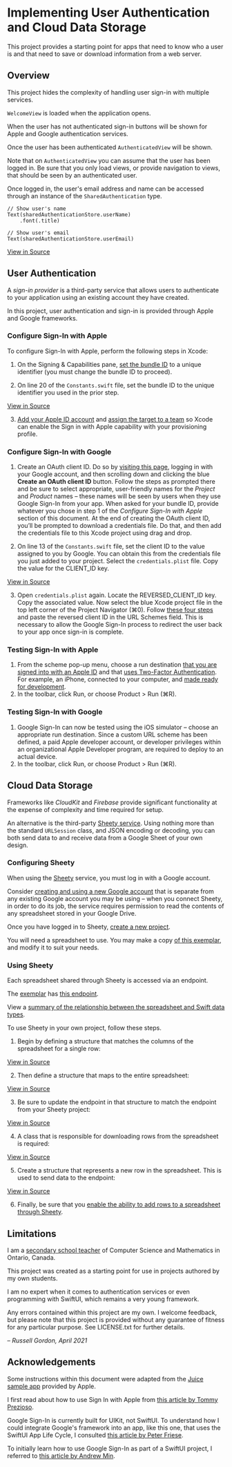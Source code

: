 #  Implementing User Authentication and Cloud Data Storage

This project provides a starting point for apps that need to know who a user is and that need to save or download information from a web server.

## Overview

This project hides the complexity of handling user sign-in with multiple services.

`WelcomeView` is loaded when the application opens.

When the user has not authenticated sign-in buttons will be shown for Apple and Google authentication services.

Once the user has been authenticated `AuthenticatedView` will be shown.

Note that on `AuthenticatedView` you can assume that the user has been logged in. Be sure that you only load views, or provide navigation to views, that should be seen by an authenticated user.

Once logged in, the user's email address and name can be accessed through an instance of the `SharedAuthentication` type.

```
// Show user's name
Text(sharedAuthenticationStore.userName)
	.font(.title)

// Show user's email
Text(sharedAuthenticationStore.userEmail)
```

[View in Source](x-source-tag://accessing_user_details)

## User Authentication

A *sign-in provider* is a third-party service that allows users to authenticate to your application using an existing account they have created.

In this project, user authentication and sign-in is provided through Apple and Google frameworks.

### Configure Sign-In with Apple

To configure Sign-In with Apple, perform the following steps in Xcode:

1. On the Signing & Capabilities pane, [set the bundle ID][3] to a unique identifier (you must change the bundle ID to proceed).

2. On line 20 of the `Constants.swift` file, set the bundle ID to the unique identifier you used in the prior step.

[View in Source](x-source-tag://apple_bundle_identifer)

3. [Add your Apple ID account][4] and [assign the target to a team][5] so Xcode can enable the Sign in with Apple capability with your provisioning profile.

### Configure Sign-In with Google

1. Create an OAuth client ID. Do so by [visiting this page][8], logging in with your Google account, and then scrolling down and clicking the blue **Create an OAuth client ID** button. Follow the steps as prompted there and be sure to select appropriate, user-friendly names for the *Project* and *Product* names – these names will be seen by users when they use Google Sign-In from your app. When asked for your bundle ID, provide whatever you chose in step 1 of the *Configure Sign-In with Apple* section of this document. At the end of creating the OAuth client ID, you’ll be prompted to download a credentials file. Do that, and then add the credentials file to this Xcode project using drag and drop.

2. On line 13 of the `Constants.swift` file, set the client ID to the value assigned to you by Google. You can obtain this from the credentials file you just added to your project. Select the `credentials.plist` file. Copy the value for the CLIENT_ID key.

[View in Source](x-source-tag://google_client_id)

3. Open `credentials.plist` again. Locate the REVERSED_CLIENT_ID key. Copy the associated value. Now select the blue Xcode project file in the top left corner of the Project Navigator (⌘0). Follow [these four steps][9] and paste the reversed client ID in the URL Schemes field. This is necessary to allow the Google Sign-In process to redirect the user back to your app once sign-in is complete.

### Testing Sign-In with Apple

1. From the scheme pop-up menu, choose a run destination [that you are signed into with an Apple ID][10] and that [uses Two-Factor Authentication][6]. For example, an iPhone, connected to your computer, and [made ready for development][7]. 
2. In the toolbar, click Run, or choose Product > Run (⌘R). 

### Testing Sign-In with Google

1. Google Sign-In can now be tested using the iOS simulator – choose an appropriate run destination. Since a custom URL scheme has been defined, a paid Apple developer account, or developer privileges within an organizational Apple Developer program, are required to deploy to an actual device.
2. In the toolbar, click Run, or choose Product > Run (⌘R). 

## Cloud Data Storage

Frameworks like *CloudKit* and *Firebase* provide significant functionality at the expense of complexity and time required for setup.

An alternative is the third-party [Sheety service][1]. Using nothing more than the standard `URLSession` class, and JSON encoding or decoding, you can both send data to and receive data from a Google Sheet of your own design.

### Configuring Sheety

When using the [Sheety][1] service, you must log in with a Google account.

Consider [creating and using a new Google account][11] that is separate from any existing Google account you may be using – when you connect Sheety, in order to do its job, the service requires permission to read the contents of any spreadsheet stored in your Google Drive.

Once you have logged in to Sheety, [create a new project][13].

You will need a spreadsheet to use. You may make a copy [of this exemplar][12], and modify it to suit your needs.

### Using Sheety

Each spreadsheet shared through Sheety is accessed via an endpoint.

The [exemplar][12] has [this endpoint][14].

View a [summary of the relationship between the spreadsheet and Swift data types][15].

To use Sheety in your own project, follow these steps.

1. Begin by defining a structure that matches the columns of the spreadsheet for a single row:

[View in Source](x-source-tag://spreadsheet_row_structure)

2. Then define a structure that maps to the entire spreadsheet:

[View in Source](x-source-tag://entire_spreadsheet_structure)

3. Be sure to update the endpoint in that structure to match the endpoint from your Sheety project:

[View in Source](x-source-tag://update_endpoint)

4. A class that is responsible for downloading rows from the spreadsheet is required:

[View in Source](x-source-tag://load_rows_from_spreadsheet)

5. Create a structure that represents a new row in the spreadsheet. This is used to send data to the endpoint:

[View in Source](x-source-tag://add_row_to_spreadsheet)

6. Finally, be sure that you [enable the ability to add rows to a spreadsheet through Sheety][16].

## Limitations

I am a [secondary school teacher][20] of Computer Science and Mathematics in Ontario, Canada.

This project was created as a starting point for use in projects authored by my own students.

I am no expert when it comes to authentication services or even programming with SwiftUI, which remains a very young framework.

Any errors contained within this project are my own. I welcome feedback, but please note that this project is provided without any guarantee of fitness for any particular purpose. See LICENSE.txt for further details.

*– Russell Gordon, April 2021*


## Acknowledgements

Some instructions within this document were adapted from the [Juice sample app][2] provided by Apple.

I first read about how to use Sign In with Apple from [this article by Tommy Prezioso][18].

Google Sign-In is currently built for UIKit, not SwiftUI. To understand how I could integrate Google's framework into an app, like this one, that uses the SwiftUI App Life Cycle, I consulted [this article by Peter Friese][17].

To initially learn how to use Google Sign-In as part of a SwiftUI project, I referred to [this article by Andrew Min][19].



[1]:https://sheety.co
[2]:https://developer.apple.com/documentation/authenticationservices/implementing_user_authentication_with_sign_in_with_apple
[3]:https://help.apple.com/xcode/mac/current/#/deve21d0239c
[4]:https://help.apple.com/xcode/mac/current/#/devaf282080a
[5]:https://help.apple.com/xcode/mac/current/#/dev23aab79b4
[6]:https://support.apple.com/en-us/HT204915
[7]:https://www.russellgordon.ca/tutorials/adding-a-physical-device-as-a-run-destination/
[8]:https://developers.google.com/identity/sign-in/ios/start-integrating
[9]:https://www.russellgordon.ca/AuthServicesExample/url-type.png
[10]:https://support.apple.com/en-us/HT204053
[11]:https://accounts.google.com/SignUp?hl=en
[12]:https://docs.google.com/spreadsheets/d/1RfBwIAdBu7DOSMsOwYJOvcC5o3i7E1z6mBV2ZkEfAjQ/edit?usp=sharing
[13]:https://dashboard.sheety.co/new
[14]:https://api.sheety.co/92d7eb80d996eaeb34616393ebc6ddcf/visitors/rows
[15]:https://www.russellgordon.ca/AuthServicesExample/sheety_summary.png
[16]:https://www.russellgordon.ca/AuthServicesExample/enable_add_row.png
[17]:https://medium.com/firebase-developers/firebase-and-the-new-swiftui-2-application-life-cycle-e568c9f744e9
[18]:https://swifttom.com/2020/09/28/how-to-add-sign-in-with-apple-to-a-swiftui-project/
[19]:https://medium.com/dev-genius/google-sign-in-with-swiftui-63f8e1deeae6
[20]:https://www.russellgordon.ca/about/
